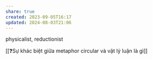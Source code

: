 ```yaml
---
share: true
created: 2023-09-05T16:17
updated: 2024-08-03T21:06
---
```

physicalist, reductionist

[[❓Sự khác biệt giữa metaphor circular và vật lý luận là gì]]
